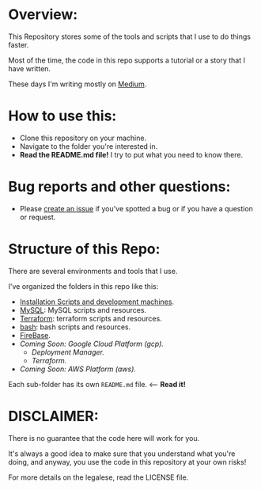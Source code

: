 # Overview:

This Repository stores some of the tools and scripts that I use to do things faster.

Most of the time, the code in this repo supports a tutorial or a story that I have written.

These days I'm writing mostly on [Medium](https://medium.com/@franck.boullier).

# How to use this:

- Clone this repository on your machine.
- Navigate to the folder you're interested in.
- **Read the README.md file!** I try to put what you need to know there.

# Bug reports and other questions:

- Please [create an issue](https://github.com/franck-boullier/utils/issues) if you've spotted a bug or if you have a question or request.

# Structure of this Repo:

There are several environments and tools that I use.

I've organized the folders in this repo like this:

- [Installation Scripts and development machines](./installation).
- [MySQL](./MySQL/README.md): MySQL scripts and resources.
- [Terraform](./terraform/README.md): terraform scripts and resources.
- [bash](./bash/README.md): bash scripts and resources.
- [FireBase](./firebase/README.md).
- *Coming Soon: Google Cloud Platform (gcp).*
  - *Deployment Manager.*
  - *Terraform.*
- *Coming Soon: AWS Platform (aws).*

Each sub-folder has its own `README.md` file. <-- **Read it!**

# DISCLAIMER:

There is no guarantee that the code here will work for you. 

It's always a good idea to make sure that you understand what you're doing, and anyway, you use the code in this repository at your own risks!

For more details on the legalese, read the LICENSE file.
